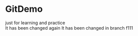 # GitDemo
just for learning and practice<br>
It has been changed again
It has been changed in branch f111
